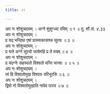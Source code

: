 ```yaml
---
title: २९

---
```

अप नः शोशुचदघम् । अग्ने शुशुग्ध्या रयिम् ॥ १ ॥ तु. शौ.सं. ४.३३  
अप नः शोशुचदघम् ।  
प्र यद् भन्दिष्ठ एषां प्रास्माकासश्च सूरयः ॥ ३ ॥  
अप नः शोशुचदघम् ।  
प्र यत्ते अग्ने सूरयो जायेमहि प्र ते वयम् ॥ ४ ॥  
अप नः शोशुचदघम् ।  
प्र यदग्नेः सहस्वतो विश्वतो यन्ति भानवः ॥ ॥ ५ ॥  
अप नः शोशुचदघम् ।  
त्वं हि विश्वतोमुख विश्वतः परिभूरसि ॥ ६ ॥  
अप नः शोशुचदघम् ।  
द्विषो नो विश्वतोमुखाति नावेव पारय ॥ ७ ॥  
  